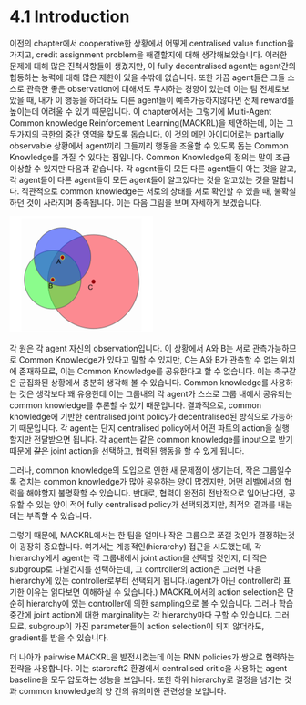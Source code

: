 # 4.1 Introduction

이전의 chapter에서 cooperative한 상황에서 어떻게 centralised value function을 가지고, credit assignment problem을 해결할지에 대해 생각해보았습니다. 이러한 문제에 대해 많은 진척사항들이 생겼지만, 이 fully decentralised agent는 agent간의 협동하는 능력에 대해 많은 제한이 있을 수밖에 없습니다. 또한 가끔 agent들은 그들 스스로 관측한 좋은 observation에 대해서도 무시하는 경향이 있는데 이는 팀 전체로보았을 때, 내가 이 행동을 하더라도 다른 agent들이 예측가능하지않다면 전체 reward를 높이는데 어려울 수 있기 때문입니다. 이 chapter에서는 그렇기에 Multi-Agent Common knowledge Reinforcement Learning\(MACKRL\)을 제안하는데, 이는 그 두가지의 극한의 중간 영역을 찾도록 돕습니다. 이 것의 메인 아이디어로는 partially observable 상황에서 agent끼리 그들끼리 행동을 조율할 수 있도록 돕는 Common Knowledge를 가질 수 있다는 점입니다. Common Knowledge의 정의는 말이 조금 이상할 수 있지만 다음과 같습니다. 각 agent들이 모든 다른 agent들이 아는 것을 알고, 각 agent들이 다른 agent들이 모든 agent들이 알고있다는 것을 알고있는 것을 말합니다. 직관적으로 common knowledge는 서로의 상태를 서로 확인할 수 있을 때, 불확실하던 것이 사라지며 충족됩니다. 이는 다음 그림을 보며 자세하게 보겠습니다.

![](../../.gitbook/assets/marl_5.png)

각 원은 각 agent 자신의 observation입니다. 이 상황에서 A와 B는 서로 관측가능하므로 Common Knowledge가 있다고 말할 수 있지만, C는 A와 B가 관측할 수 없는 위치에 존재하므로, 이는 Common Knowledge를 공유한다고 할 수 없습니다. 이는 축구같은 군집화된 상황에서 충분히 생각해 볼 수 있습니다. Common knowledge를 사용하는 것은 생각보다 꽤 유용한데 이는 그룹내의 각 agent가 스스로 그룹 내에서 공유되는 common knowledge를 추론할 수 있기 때문입니다. 결과적으로, common knowledge에 기반한 centralised joint policy가 decentralised된 방식으로 가능하기 때문입니다. 각 agent는 단지 centralised policy에서 어떤 파트의 action을 실행할지만 전달받으면 됩니다. 각 agent는 같은 common knowledge를 input으로 받기 때문에 ~~같은~~ joint action을 선택하고, 협력된 행동을 할 수 있게 됩니다.

그러나, common knowledge의 도입으로 인한 새 문제점이 생기는데, 작은 그룹일수록 겹치는 common knowledge가 많아 공유하는 양이 많겠지만, 어떤 레벨에서의 협력을 해야할지 불명확할 수 있습니다. 반대로, 협력이 완전히 전반적으로 일어난다면, 공유할 수 있는 양이 적어 fully centralised policy가 선택되겠지만, 최적의 결과를 내는데는 부족할 수 있습니다. 

그렇기 때문에, MACKRL에서는 한 팀을 얼마나 작은 그룹으로 쪼갤 것인가 결정하는것이 굉장히 중요합니다. 여기서는 계층적인\(hierarchy\) 접근을 시도했는데, 각 hierarchy에서 agent는 각 그룹내에서 joint action을 선택할 것인지, 더 작은 subgroup로 나뉠건지를 선택하는데, 그 controller의 action은 그러면 다음  hierarchy에 있는 controller로부터 선택되게 됩니다.\(agent가 아닌 controller라 표기한 이유는 읽다보면 이해하실 수 있습니다.\) MACKRL에서의 action selection은 단순히 hierarchy에 있는 controller에 의한 sampling으로 볼 수 있습니다. 그러나 학습 중간에 joint action에 대한 marginality는 각 hierarchy마다 구할 수 있습니다. 그러므로, subgroup이 가진 parameter들이 action selection이 되지 않더라도, gradient를 받을 수 있습니다.

더 나아가 pairwise MACKRL을 발전시켰는데 이는 RNN policies가 쌍으로 협력하는 전략을 사용합니다. 이는 starcraft2 환경에서 centralised critic을 사용하는 agent baseline을 모두 압도하는 성능을 보입니다. 또한 하위 hierarchy로 결정을 넘기는 것과 common knowledge의 양 간의 유의미한 관련성을 보입니다.





